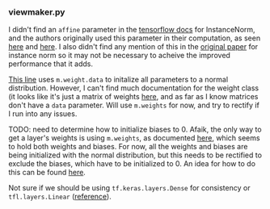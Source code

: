 
### viewmaker.py
I didn't find an `affine` parameter in the [tensorflow docs](https://www.tensorflow.org/addons/api_docs/python/tfa/layers/InstanceNormalization) for InstanceNorm, and the authors originally used this parameter in their computation, as seen [here](https://github.com/alextamkin/viewmaker/blob/d9a7d4b05ac5126fe348c8c5217877ebcff7e2d7/src/models/viewmaker.py#L50) and [here](https://pytorch.org/docs/stable/generated/torch.nn.InstanceNorm2d.html). I also didn't find any mention of this in the [original paper](https://arxiv.org/pdf/1607.08022.pdf) for instance norm so it may not be necessary to acheive the improved performance that it adds.

[This line](https://github.com/alextamkin/viewmaker/blob/d9a7d4b05ac5126fe348c8c5217877ebcff7e2d7/src/models/viewmaker.py#L74) uses `m.weight.data` to initalize all parameters to a normal distribution. However, I can't find much documentation for the weight class (it looks like it's just a matrix of weights [here](https://pytorch.org/docs/stable/generated/torch.nn.Linear.html), and as far as I know matrices don't have a `data` parameter. Will use `m.weights` for now, and try to rectify if I run into any issues.

TODO: need to determine how to initialize biases to 0. Afaik, the only way to get a layer's weights is using `m.weights`, as documented [here](https://www.tensorflow.org/lattice/api_docs/python/tfl/layers/Linear), which seems to hold both weights and biases. For now, all the weights and biases are being initialized with the normal distribution, but this needs to be rectified to exclude the biases, which have to be initialized to 0. An idea for how to do this can be found [here](https://stackoverflow.com/questions/41821502/zero-initialiser-for-biases-using-get-variable-in-tensorflow).

Not sure if we should be using `tf.keras.layers.Dense` for consistency or `tfl.layers.Linear` ([reference](https://stackoverflow.com/questions/66626700/difference-between-tensorflows-tf-keras-layers-dense-and-pytorchs-torch-nn-lin)).